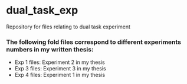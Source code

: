 # dual_task_exp
Repository for files relating to dual task experiment 


### The following fold files correspond to different experiments numbers in my written thesis:
* Exp 1 files: Experiment 2 in my thesis 
* Exp 3 files: Experiment 3 in my thesis
* Exp 4 files: Experiment 1 in my thesis 
